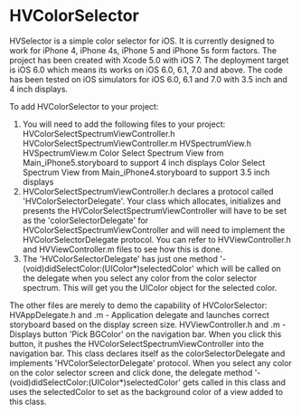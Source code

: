 HVColorSelector
===============

HVSelector is a simple color selector for iOS. It is currently designed to work for iPhone 4, iPhone 4s, iPhone 5 and iPhone 5s form factors. The project has been created with Xcode 5.0 with iOS 7. The deployment target is iOS 6.0 which means its works on iOS 6.0, 6.1, 7.0 and above. The code has been tested on iOS simulators for iOS 6.0, 6.1 and 7.0 with 3.5 inch and 4 inch displays.

To add HVColorSelector to your project:
1. You will need to add the following files to your project:
HVColorSelectSpectrumViewController.h
HVColorSelectSpectrumViewController.m
HVSpectrumView.h
HVSpectrumView.m
Color Select Spectrum View from Main_iPhone5.storyboard to support 4 inch displays
Color Select Spectrum View from Main_iPhone4.storyboard to support 3.5 inch displays
2. HVColorSelectSpectrumViewController.h declares a protocol called 'HVColorSelectorDelegate'. Your class which allocates, initializes and presents the HVColorSelectSpectrumViewController will have to be set as the 'colorSelectorDelegate' for HVColorSelectSpectrumViewController and will need to implement the HVColorSelectorDelegate protocol. You can refer to HVViewController.h and HVViewController.m files to see how this is done.
3. The 'HVColorSelectorDelegate' has just one method '-(void)didSelectColor:(UIColor*)selectedColor' which will be called on the delegate when you select any color from the color selector spectrum. This will get you the UIColor object for the selected color.

The other files are merely to demo the capability of HVColorSelector:
HVAppDelegate.h and .m - Application delegate and launches correct storyboard based on the display screen size.
HVViewController.h and .m - Displays button 'Pick BGColor' on the navigation bar. When you click this button, it pushes the HVColorSelectSpectrumViewController into the navigation bar. This class declares itself as the colorSelectorDelegate and implements 'HVColorSelectorDelegate' protocol. When you select any color on the color selector screen and click done, the delegate method '-(void)didSelectColor:(UIColor*)selectedColor' gets called in this class and uses the selectedColor to set as the background color of a view added to this class.  



